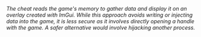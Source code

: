 *The cheat reads the game's memory to gather data and display it on an overlay created with ImGui. While this approach avoids writing or injecting data into the game, it is less secure as it involves directly opening a handle with the game. A safer alternative would involve hijacking another process.*
